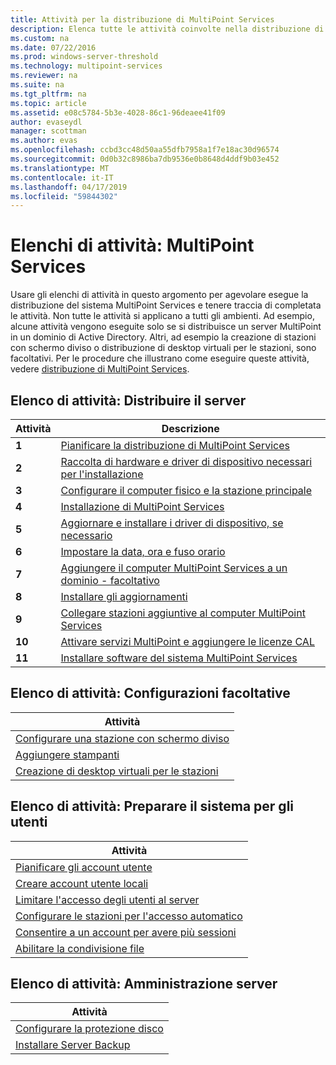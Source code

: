 ```yaml
---
title: Attività per la distribuzione di MultiPoint Services
description: Elenca tutte le attività coinvolte nella distribuzione di MultiPoint Services, oltre a collegamenti a istruzioni
ms.custom: na
ms.date: 07/22/2016
ms.prod: windows-server-threshold
ms.technology: multipoint-services
ms.reviewer: na
ms.suite: na
ms.tgt_pltfrm: na
ms.topic: article
ms.assetid: e08c5784-5b3e-4028-86c1-96deaee41f09
author: evaseydl
manager: scottman
ms.author: evas
ms.openlocfilehash: ccbd3cc48d50aa55dfb7958a1f7e18ac30d96574
ms.sourcegitcommit: 0d0b32c8986ba7db9536e0b8648d4ddf9b03e452
ms.translationtype: MT
ms.contentlocale: it-IT
ms.lasthandoff: 04/17/2019
ms.locfileid: "59844302"
---
```

# <a name="task-lists-multipoint-services"></a>Elenchi di attività: MultiPoint Services
Usare gli elenchi di attività in questo argomento per agevolare esegue la distribuzione del sistema MultiPoint Services e tenere traccia di completata le attività. Non tutte le attività si applicano a tutti gli ambienti. Ad esempio, alcune attività vengono eseguite solo se si distribuisce un server MultiPoint in un dominio di Active Directory. Altri, ad esempio la creazione di stazioni con schermo diviso o distribuzione di desktop virtuali per le stazioni, sono facoltativi. Per le procedure che illustrano come eseguire queste attività, vedere [distribuzione di MultiPoint Services](deploying-multipoint-services.md).  
  
## <a name="task-list-deploy-the-server"></a>Elenco di attività: Distribuire il server  

|Attività|Descrizione|  
|--------|---------------|  
|**1**|[Pianificare la distribuzione di MultiPoint Services](planning-a-multipoint-services-deployment.md)|  
|**2**|[Raccolta di hardware e driver di dispositivo necessari per l'installazione](Collect-hardware-and-device-drivers-needed-for-the-installation.md)|  
|**3**|[Configurare il computer fisico e la stazione principale](Set-up-the-physical-computer-and-primary-station.md)|  
|**4**|[Installazione di MultiPoint Services](Install-MultiPoint-services.md)|  
|**5**|[Aggiornare e installare i driver di dispositivo, se necessario](Update-and-install-device-drivers-if-needed.md)|  
|**6**|[Impostare la data, ora e fuso orario](Set-the-date--time--and-time-zone.md)|  
|**7**|[Aggiungere il computer MultiPoint Services a un dominio - facoltativo](Join-the-MultiPoint-services-computer-to-a-domain--optional-.md)|  
|**8**|[Installare gli aggiornamenti](Install-updates.md)|  
|**9**|[Collegare stazioni aggiuntive al computer MultiPoint Services](Attach-additional-stations-to-your-MultiPoint-services-computer.md)|  
|**10**|[Attivare servizi MultiPoint e aggiungere le licenze CAL](manage-client-access-licenses-with-multipoint-services.md)|  
|**11**|[Installare software del sistema MultiPoint Services](Install-software-on-your-MultiPoint-services-system.md)|  
  
## <a name="task-list-optional-configurations"></a>Elenco di attività: Configurazioni facoltative  
  
|Attività|  
|--------|  
|[Configurare una stazione con schermo diviso](Set-up-a-split-screen-station-in-MultiPoint-services.md)|  
|[Aggiungere stampanti](Add-printers.md)|  
|[Creazione di desktop virtuali per le stazioni](Create-Windows-10-Enterprise-virtual-desktops-for-stations.md)|  
  
## <a name="task-list-prepare-your-system-for-users"></a>Elenco di attività: Preparare il sistema per gli utenti  
  
|Attività|  
|--------|  
|[Pianificare gli account utente](Plan-user-accounts-for-your-MultiPoint-services-environment.md)|  
|[Creare account utente locali](Create-local-user-accounts.md)|  
|[Limitare l'accesso degli utenti al server](Limit-users--access-to-the-server-in-MultiPoint-services.md)|  
|[Configurare le stazioni per l'accesso automatico](Configure-stations-for-automatic-logon.md)|  
|[Consentire a un account per avere più sessioni](Allow-one-account-to-have-multiple-sessions.md)|  
|[Abilitare la condivisione file](Enable-file-sharing-in-MultiPoint-services.md)|  
  
## <a name="task-list-server-administration"></a>Elenco di attività: Amministrazione server  
  
|Attività|  
|--------|  
|[Configurare la protezione disco](Configure-Disk-Protection-in-MultiPoint-services.md)|  
|[Installare Server Backup](Install-Server-Backup-on-your-MultiPoint-services-computer.md)|